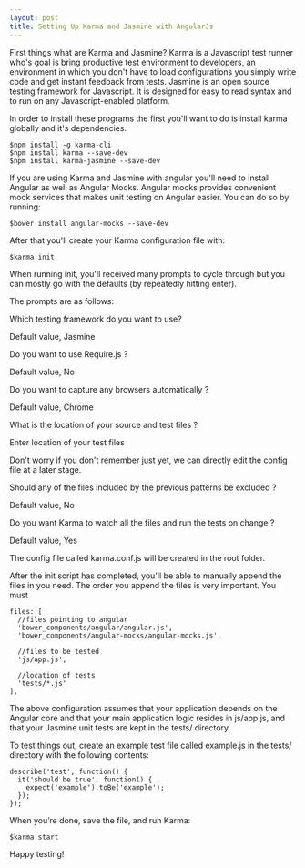 ```yaml
---
layout: post
title: Setting Up Karma and Jasmine with AngularJs
---
```


First things what are Karma and Jasmine? Karma is a Javascript test runner who's goal is bring productive test environment to developers, an environment in which you don't have to load configurations you simply write code and get instant feedback from tests. Jasmine is an open source testing framework for Javascript. It is designed for easy to read syntax and to run on any Javascript-enabled platform.

In order to install these programs the first you'll want to do is install karma globally and it's dependencies.


    $npm install -g karma-cli
    $npm install karma --save-dev
    $npm install karma-jasmine --save-dev


If you are using Karma and Jasmine with angular you'll need to install Angular as well as Angular Mocks. Angular mocks provides convenient mock services that makes unit testing on Angular easier. You can do so by running:


    $bower install angular-mocks --save-dev


After that you'll create your Karma configuration file with:


    $karma init


When running init, you'll received many prompts to cycle through but you can mostly go with the defaults (by repeatedly hitting enter).

The prompts are as follows:

Which testing framework do you want to use?

Default value, Jasmine

Do you want to use Require.js ?

Default value, No

Do you want to capture any browsers automatically ?

Default value, Chrome

What is the location of your source and test files ?

Enter location of your test files

Don't worry if you don't remember just yet, we can directly edit the config file at a later stage.

Should any of the files included by the previous patterns be excluded ?

Default value, No

Do you want Karma to watch all the files and run the tests on change ?

Default value, Yes

The config file called karma.conf.js will be created in the root folder.

After the init script has completed, you'll be able to manually append the files in you need.  The order you append the files is very important. You must


    files: [
      //files pointing to angular
      'bower_components/angular/angular.js',
      'bower_components/angular-mocks/angular-mocks.js',

      //files to be tested
      'js/app.js',

      //location of tests
      'tests/*.js'
    ],


The above configuration assumes that your application depends on the Angular core and that your main application logic resides in js/app.js, and that your Jasmine unit tests are kept in the tests/ directory.

To test things out, create an example test file called example.js in the tests/ directory with the following contents:


    describe('test', function() {
      it('should be true', function() {
        expect('example').toBe('example');
      });
    });


When you’re done, save the file, and run Karma:


    $karma start


Happy testing!
